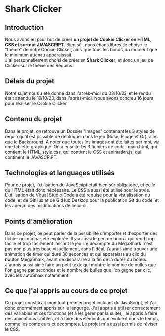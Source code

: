 # Shark Clicker

## Introduction

Nous avons eu pour but de créer **un projet de Cookie Clicker en HTML, CSS et surtout JAVASCRIPT**. Bien sûr, nous étions libres de choisir le "thème" de notre Cookie Clicker, ainsi que tous les bonus, du moment que le minimum attendu apparaissait.  
J'ai personnellement choisi de créer un **Shark Clicker**, et donc un jeu de Clicker sur le thème des Requins.

## Délais du projet

Notre sujet nous a été donné dans l'après-midi du 03/10/23, et le rendu était attendu le 19/10/23, dans l'après-midi. Nous avons donc eu 16 jours pour réaliser le Cookie Clicker. 

## Contenu du projet

Dans le projet, on retrouve un Dossier "Images" contenant les 3 styles de requin qu'il est possible de débloquer dans le jeu (Rose, Rouge et Or), ainsi que le Background. À noter que toutes les images ont été faites par moi, via une tablette graphique. 
On a ensuite les 3 fichiers de code : main.html, qui contient le HTML, style.css, qui contient le CSS et animation.js, qui continent le JAVASCRIPT. 

## Technologies et languages utilisés

Pour ce projet, l'utilisation du JavaScript était bien sûr obligatoire, et celle du HTML était donc nécéssaire. Le CSS a aussi été utilisé pour le style. L'utilisation de Visual Studio Code a été requise pour la visualisation du code, et de GitHub et de GitHub Desktop pour la publication Git du code, et les aperçu des modifications de celui-ci. 

## Points d'amélioration

Dans ce projet, on peut parler de la possibilité d'importer et d'exporter des fichier qui n'a pas été explorée. Il y a aussi le peu de bonus, qui rend trop facile et trop facilement lassant le jeu. Le décompte du MégaShark n'est pas non plus très beau visuellement, dans l'idéal, j'aurais aimé trouver une animation de timer qui dure 30 secondes et qui apparaisse au clic du bouton MegaShark, avant de disparaitre à la fin de la durée du bonus.
J'aurais aussi aimé faire un petit texte qui montre le nombre de bulles que l'on gagne par secondes et le nombre de bulles que l'on gagne par clic, avec les autoShark notamment. 

## Ce que j'ai appris au cours de ce projet

Ce projet constituait mon tout premier projet incluant du JavaScript, et j'ai donc énormément appris sur le language. J'ai appris à utiliser correctement des variables et des fonctions (et à les gérer par la suite), j'ai appris à faire des animations simbles, et à faire des éléments qui évoluent dans le temps, comme les compteurs et décomptes. Le projet m'a aussi permis de réviser le CSS. 